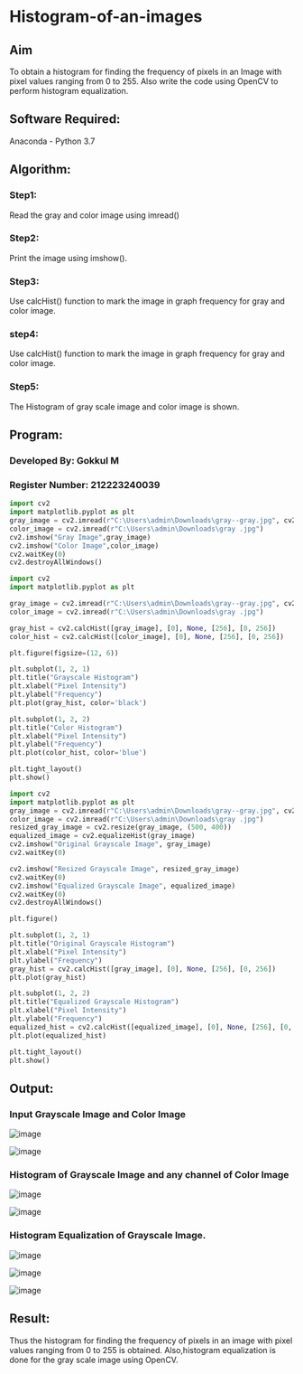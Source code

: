 # Histogram-of-an-images
## Aim
To obtain a histogram for finding the frequency of pixels in an Image with pixel values ranging from 0 to 255. Also write the code using OpenCV to perform histogram equalization.

## Software Required:
Anaconda - Python 3.7

## Algorithm:
### Step1:
Read the gray and color image using imread()

### Step2:
Print the image using imshow().

### Step3:
Use calcHist() function to mark the image in graph frequency for gray and color image.

### step4:
Use calcHist() function to mark the image in graph frequency for gray and color image.

### Step5:
The Histogram of gray scale image and color image is shown.

## Program:
### Developed By: Gokkul M
### Register Number: 212223240039
```python
import cv2
import matplotlib.pyplot as plt
gray_image = cv2.imread(r"C:\Users\admin\Downloads\gray--gray.jpg", cv2.IMREAD_GRAYSCALE)  
color_image = cv2.imread(r"C:\Users\admin\Downloads\gray .jpg") 
cv2.imshow("Gray Image",gray_image)
cv2.imshow("Color Image",color_image)
cv2.waitKey(0)
cv2.destroyAllWindows()

```
```python
import cv2
import matplotlib.pyplot as plt

gray_image = cv2.imread(r"C:\Users\admin\Downloads\gray--gray.jpg", cv2.IMREAD_GRAYSCALE)  
color_image = cv2.imread(r"C:\Users\admin\Downloads\gray .jpg") 

gray_hist = cv2.calcHist([gray_image], [0], None, [256], [0, 256])
color_hist = cv2.calcHist([color_image], [0], None, [256], [0, 256])

plt.figure(figsize=(12, 6))

plt.subplot(1, 2, 1)
plt.title("Grayscale Histogram")
plt.xlabel("Pixel Intensity")
plt.ylabel("Frequency")
plt.plot(gray_hist, color='black')

plt.subplot(1, 2, 2)
plt.title("Color Histogram")
plt.xlabel("Pixel Intensity")
plt.ylabel("Frequency")
plt.plot(color_hist, color='blue')

plt.tight_layout()
plt.show()

```
```python
import cv2
import matplotlib.pyplot as plt
gray_image = cv2.imread(r"C:\Users\admin\Downloads\gray--gray.jpg", cv2.IMREAD_GRAYSCALE)
color_image = cv2.imread(r"C:\Users\admin\Downloads\gray .jpg")
resized_gray_image = cv2.resize(gray_image, (500, 400))
equalized_image = cv2.equalizeHist(gray_image)
cv2.imshow("Original Grayscale Image", gray_image)
cv2.waitKey(0)

cv2.imshow("Resized Grayscale Image", resized_gray_image)
cv2.waitKey(0)
cv2.imshow("Equalized Grayscale Image", equalized_image)
cv2.waitKey(0)
cv2.destroyAllWindows()

plt.figure()

plt.subplot(1, 2, 1)
plt.title("Original Grayscale Histogram")
plt.xlabel("Pixel Intensity")
plt.ylabel("Frequency")
gray_hist = cv2.calcHist([gray_image], [0], None, [256], [0, 256])
plt.plot(gray_hist)

plt.subplot(1, 2, 2)
plt.title("Equalized Grayscale Histogram")
plt.xlabel("Pixel Intensity")
plt.ylabel("Frequency")
equalized_hist = cv2.calcHist([equalized_image], [0], None, [256], [0, 256])
plt.plot(equalized_hist)

plt.tight_layout()
plt.show()

```
## Output:
### Input Grayscale Image and Color Image
![image](https://github.com/user-attachments/assets/3dba6b5a-d3e7-46f7-b74b-ac5be7ef27f3)

![image](https://github.com/user-attachments/assets/5c37933d-e76c-4d00-9c6a-ce4c28561c6d)

### Histogram of Grayscale Image and any channel of Color Image
![image](https://github.com/user-attachments/assets/2345dbe7-d188-4e87-9c2d-f17e15aea59d)

![image](https://github.com/user-attachments/assets/43f1e2a2-73f5-4c6d-9c4b-33105bd4921d)

### Histogram Equalization of Grayscale Image.
![image](https://github.com/user-attachments/assets/c7f51b47-27de-467d-acea-0ad8ab913915)

![image](https://github.com/user-attachments/assets/1cc079b9-e4de-4c0f-969a-72d102390a86)

![image](https://github.com/user-attachments/assets/fa87dafa-93a4-4b4a-9ff9-40f046ba19f8)

## Result: 
Thus the histogram for finding the frequency of pixels in an image with pixel values ranging from 0 to 255 is obtained. Also,histogram equalization is done for the gray scale image using OpenCV.
